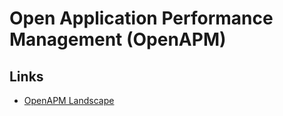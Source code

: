 # Open Application Performance Management (OpenAPM)

## Links

- [OpenAPM Landscape](https://openapm.io/landscape)
